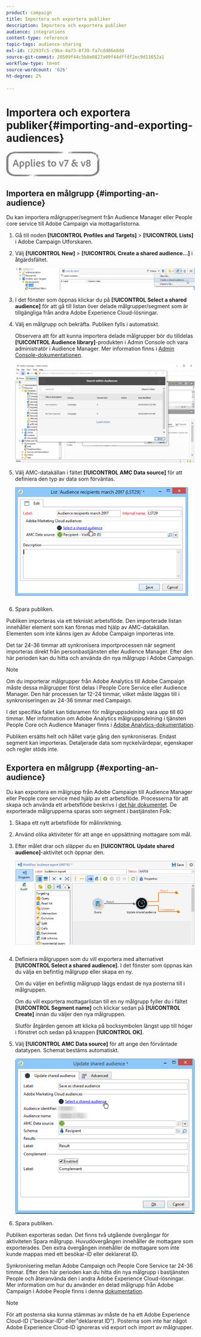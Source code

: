 ```yaml
---
product: campaign
title: Importera och exportera publiker
description: Importera och exportera publiker
audience: integrations
content-type: reference
topic-tags: audience-sharing
exl-id: c2293fc5-c9ba-4a73-8f39-fa7cdd06e8dd
source-git-commit: 20509f44c5b8e0827a09f44dffdf2ec9d11652a1
workflow-type: tm+mt
source-wordcount: '626'
ht-degree: 2%

---
```


# Importera och exportera publiker{#importing-and-exporting-audiences}

![](../../assets/common.svg)

## Importera en målgrupp {#importing-an-audience}

Du kan importera målgrupper/segment från Audience Manager eller People core service till Adobe Campaign via mottagarlistorna.

1. Gå till noden **[!UICONTROL Profiles and Targets]** > **[!UICONTROL Lists]** i Adobe Campaign Utforskaren.
1. Välj **[!UICONTROL New]** > **[!UICONTROL Create a shared audience...]** i åtgärdsfältet.

   ![](assets/aam_import_audience.png)

1. I det fönster som öppnas klickar du på **[!UICONTROL Select a shared audience]** för att gå till listan över delade målgrupper/segment som är tillgängliga från andra Adobe Experience Cloud-lösningar.
1. Välj en målgrupp och bekräfta. Publiken fylls i automatiskt.

   Observera att för att kunna importera delade målgrupper bör du tilldelas **[!UICONTROL Audience library]**-produkten i Admin Console och vara administratör i Audience Manager. Mer information finns i [Admin Console-dokumentationen](https://helpx.adobe.com/se/enterprise/managing/user-guide.html).

   ![](assets/aam_import_audience_3.png)

1. Välj AMC-datakällan i fältet **[!UICONTROL AMC Data source]** för att definiera den typ av data som förväntas.

   ![](assets/aam_import_audience_2.png)

1. Spara publiken.

Publiken importeras via ett tekniskt arbetsflöde. Den importerade listan innehåller element som kan förenas med hjälp av AMC-datakällan. Elementen som inte känns igen av Adobe Campaign importeras inte.

Det tar 24-36 timmar att synkronisera importprocessen när segment importeras direkt från personbastjänsten eller Audience Manager. Efter den här perioden kan du hitta och använda din nya målgrupp i Adobe Campaign.

>[!NOTE]
>
>Om du importerar målgrupper från Adobe Analytics till Adobe Campaign måste dessa målgrupper först delas i People Core Service eller Audience Manager. Den här processen tar 12-24 timmar, vilket måste läggas till i synkroniseringen av 24-36 timmar med Campaign.
>
>I det specifika fallet kan tidsramen för målgruppsdelning vara upp till 60 timmar. Mer information om Adobe Analytics målgruppsdelning i tjänsten People Core och Audience Manager finns i [Adobe Analytics-dokumentation](https://experienceleague.adobe.com/docs/analytics/components/segmentation/segmentation-workflow/seg-publish.html).

Publiken ersätts helt och hållet varje gång den synkroniseras. Endast segment kan importeras. Detaljerade data som nyckelvärdepar, egenskaper och regler stöds inte.

## Exportera en målgrupp {#exporting-an-audience}

Du kan exportera en målgrupp från Adobe Campaign till Audience Manager eller People core service med hjälp av ett arbetsflöde. Processerna för att skapa och använda ett arbetsflöde beskrivs i [det här dokumentet](../../workflow/using/building-a-workflow.md). De exporterade målgrupperna sparas som segment i bastjänsten Folk:

1. Skapa ett nytt arbetsflöde för målinriktning.
1. Använd olika aktiviteter för att ange en uppsättning mottagare som mål.
1. Efter målet drar och släpper du en **[!UICONTROL Update shared audience]**-aktivitet och öppnar den.

   ![](assets/aam_export_example.png)

1. Definiera målgruppen som du vill exportera med alternativet **[!UICONTROL Select a shared audience]**. I det fönster som öppnas kan du välja en befintlig målgrupp eller skapa en ny.

   Om du väljer en befintlig målgrupp läggs endast de nya posterna till i målgruppen.

   Om du vill exportera mottagarlistan till en ny målgrupp fyller du i fältet **[!UICONTROL Segment name]** och klickar sedan på **[!UICONTROL Create]** innan du väljer den nya målgruppen.

   Slutför åtgärden genom att klicka på bocksymbolen längst upp till höger i fönstret och sedan på knappen **[!UICONTROL OK]**.

1. Välj **[!UICONTROL AMC Data source]** för att ange den förväntade datatypen. Schemat bestäms automatiskt.

   ![](assets/aam_export_audience_activity.png)

1. Spara publiken.

Publiken exporteras sedan. Det finns två utgående övergångar för aktiviteten Spara målgrupp. Huvudövergången innehåller de mottagare som exporterades. Den extra övergången innehåller de mottagare som inte kunde mappas med ett besökar-ID eller deklarerat ID.

Synkronisering mellan Adobe Campaign och People Core Service tar 24-36 timmar. Efter den här perioden kan du hitta din nya målgrupp i bastjänsten People och återanvända den i andra Adobe Experience Cloud-lösningar. Mer information om hur du använder en delad målgrupp från Adobe Campaign i Adobe People finns i denna [dokumentation](https://experienceleague.adobe.com/docs/core-services/interface/audiences/t-audience-create.html).

>[!NOTE]
>
>För att posterna ska kunna stämmas av måste de ha ett Adobe Experience Cloud-ID (&quot;besökar-ID&quot; eller&quot;deklarerat ID&quot;). Posterna som inte har något Adobe Experience Cloud-ID ignoreras vid export och import av målgrupper.
